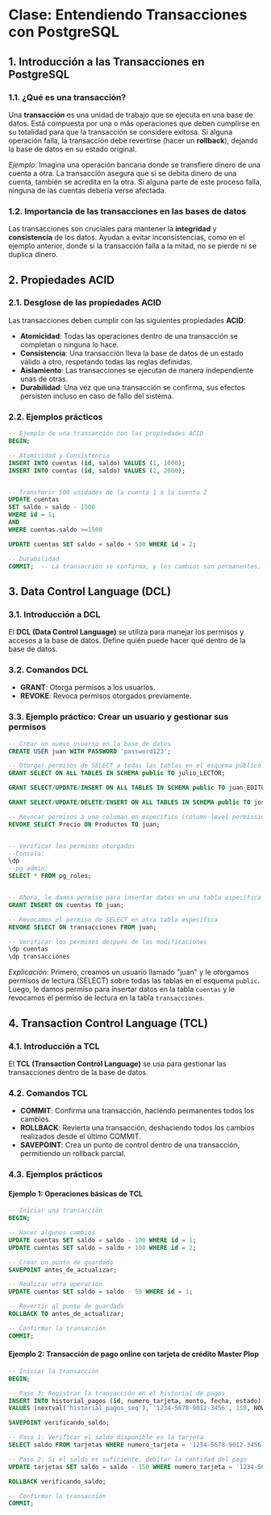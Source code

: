 
# Clase: Entendiendo Transacciones con PostgreSQL

## 1. Introducción a las Transacciones en PostgreSQL

### 1.1. ¿Qué es una transacción?
Una **transacción** es una unidad de trabajo que se ejecuta en una base de datos. Está compuesta por una o más operaciones que deben cumplirse en su totalidad para que la transacción se considere exitosa. Si alguna operación falla, la transacción debe revertirse (hacer un **rollback**), dejando la base de datos en su estado original.

*Ejemplo*: Imagina una operación bancaria donde se transfiere dinero de una cuenta a otra. La transacción asegura que si se debita dinero de una cuenta, también se acredita en la otra. Si alguna parte de este proceso falla, ninguna de las cuentas debería verse afectada.

### 1.2. Importancia de las transacciones en las bases de datos
Las transacciones son cruciales para mantener la **integridad** y **consistencia** de los datos. Ayudan a evitar inconsistencias, como en el ejemplo anterior, donde si la transacción falla a la mitad, no se pierde ni se duplica dinero.

## 2. Propiedades ACID

### 2.1. Desglose de las propiedades ACID
Las transacciones deben cumplir con las siguientes propiedades **ACID**:

- **Atomicidad**: Todas las operaciones dentro de una transacción se completan o ninguna lo hace.
- **Consistencia**: Una transacción lleva la base de datos de un estado válido a otro, respetando todas las reglas definidas.
- **Aislamiento**: Las transacciones se ejecutan de manera independiente unas de otras.
- **Durabilidad**: Una vez que una transacción se confirma, sus efectos persisten incluso en caso de fallo del sistema.

### 2.2. Ejemplos prácticos

```sql
-- Ejemplo de una transacción con las propiedades ACID
BEGIN;

-- Atomicidad y Consistencia
INSERT INTO cuentas (id, saldo) VALUES (1, 1000);
INSERT INTO cuentas (id, saldo) VALUES (2, 2000);


-- Transferir 500 unidades de la cuenta 1 a la cuenta 2
UPDATE cuentas 
SET saldo = saldo - 1500 
WHERE id = 1;
AND 
WHERE cuentas.saldo >=1500

UPDATE cuentas SET saldo = saldo + 500 WHERE id = 2;

-- Durabilidad
COMMIT;  -- La transacción se confirma, y los cambios son permanentes.
```

## 3. Data Control Language (DCL)

### 3.1. Introducción a DCL
El **DCL (Data Control Language)** se utiliza para manejar los permisos y accesos a la base de datos. Define quién puede hacer qué dentro de la base de datos.

### 3.2. Comandos DCL
- **GRANT**: Otorga permisos a los usuarios.
- **REVOKE**: Revoca permisos otorgados previamente.

### 3.3. Ejemplo práctico: Crear un usuario y gestionar sus permisos

```sql
-- Crear un nuevo usuario en la base de datos
CREATE USER juan WITH PASSWORD 'password123';

-- Otorgar permisos de SELECT a todas las tablas en el esquema público
GRANT SELECT ON ALL TABLES IN SCHEMA public TO julio_LECTOR;

GRANT SELECT/UPDATE/INSERT ON ALL TABLES IN SCHEMA public TO juan_EDITOR;

GRANT SELECT/UPDATE/DELETE/INSERT ON ALL TABLES IN SCHEMA public TO jose_ADMIN;

-- Revocar permisos a una columan en específico (column-level permissions)
REVOKE SELECT Precio ON Productos TO juan;


-- Verificar los permisos otorgados
--Consola: 
\dp
--pg admin: 
SELECT * FROM pg_roles;


-- Ahora, le damos permiso para insertar datos en una tabla específica
GRANT INSERT ON cuentas TO juan;

-- Revocamos el permiso de SELECT en otra tabla específica
REVOKE SELECT ON transacciones FROM juan;

-- Verificar los permisos después de las modificaciones
\dp cuentas
\dp transacciones
```

*Explicación*: Primero, creamos un usuario llamado "juan" y le otorgamos permisos de lectura (SELECT) sobre todas las tablas en el esquema `public`. Luego, le damos permiso para insertar datos en la tabla `cuentas` y le revocamos el permiso de lectura en la tabla `transacciones`.

## 4. Transaction Control Language (TCL)

### 4.1. Introducción a TCL
El **TCL (Transaction Control Language)** se usa para gestionar las transacciones dentro de la base de datos.

### 4.2. Comandos TCL
- **COMMIT**: Confirma una transacción, haciendo permanentes todos los cambios.
- **ROLLBACK**: Revierta una transacción, deshaciendo todos los cambios realizados desde el último COMMIT.
- **SAVEPOINT**: Crea un punto de control dentro de una transacción, permitiendo un rollback parcial.

### 4.3. Ejemplos prácticos

#### Ejemplo 1: Operaciones básicas de TCL

```sql
-- Iniciar una transacción
BEGIN;

-- Hacer algunos cambios
UPDATE cuentas SET saldo = saldo - 100 WHERE id = 1;
UPDATE cuentas SET saldo = saldo + 100 WHERE id = 2;

-- Crear un punto de guardado
SAVEPOINT antes_de_actualizar;

-- Realizar otra operación
UPDATE cuentas SET saldo = saldo - 50 WHERE id = 1;

-- Revertir al punto de guardado
ROLLBACK TO antes_de_actualizar;

-- Confirmar la transacción
COMMIT;
```

#### Ejemplo 2: Transacción de pago online con tarjeta de crédito Master Plop

```sql
-- Iniciar la transacción
BEGIN;

-- Paso 3: Registrar la transacción en el historial de pagos
INSERT INTO historial_pagos (id, numero_tarjeta, monto, fecha, estado) 
VALUES (nextval('historial_pagos_seq'), '1234-5678-9012-3456', 150, NOW(), 'Pendiente');

SAVEPOINT verificando_saldo;

-- Paso 1: Verificar el saldo disponible en la tarjeta
SELECT saldo FROM tarjetas WHERE numero_tarjeta = '1234-5678-9012-3456' FOR UPDATE;

-- Paso 2: Si el saldo es suficiente, debitar la cantidad del pago
UPDATE tarjetas SET saldo = saldo - 150 WHERE numero_tarjeta = '1234-5678-9012-3456';

ROLLBACK verificando_saldo;

-- Confirmar la transacción
COMMIT;
```
